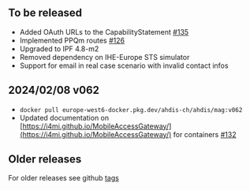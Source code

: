 ## To be released

- Added OAuth URLs to the CapabilityStatement [#135](https://github.com/i4mi/MobileAccessGateway/issues/135)
- Implemented PPQm routes [#126](https://github.com/i4mi/MobileAccessGateway/issues/126)
- Upgraded to IPF 4.8-m2
- Removed dependency on IHE-Europe STS simulator
- Support for email in real case scenario with invalid contact infos

## 2024/02/08 v062

- `docker pull europe-west6-docker.pkg.dev/ahdis-ch/ahdis/mag:v062`
- Updated documentation on [https://i4mi.github.io/MobileAccessGateway/](https://i4mi.github.io/MobileAccessGateway/)
  for containers [#132](https://github.com/i4mi/MobileAccessGateway/issues/132)

## Older releases

For older releases see github [tags](https://github.com/i4mi/MobileAccessGateway/tags)
